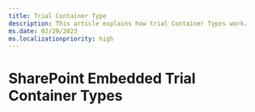 ```yaml
---
title: Trial Container Type
description: This article explains how trial Container Types work.
ms.date: 02/29/2023
ms.localizationpriority: high
---
```


# SharePoint Embedded Trial Container Types